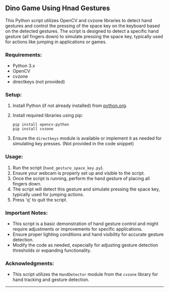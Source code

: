 ## Dino Game Using Hnad Gestures

This Python script utilizes OpenCV and cvzone libraries to detect hand gestures and control the pressing of the space key on the keyboard based on the detected gestures. The script is designed to detect a specific hand gesture (all fingers down) to simulate pressing the space key, typically used for actions like jumping in applications or games.

### Requirements:

- Python 3.x
- OpenCV
- cvzone
- directkeys (not provided)

### Setup:

1. Install Python (if not already installed) from [python.org](https://www.python.org/).
2. Install required libraries using pip:

    ```
    pip install opencv-python
    pip install cvzone
    ```

3. Ensure the `directkeys` module is available or implement it as needed for simulating key presses. (Not provided in the code snippet)

### Usage:

1. Run the script (`hand_gesture_space_key.py`).
2. Ensure your webcam is properly set up and visible to the script.
3. Once the script is running, perform the hand gesture of placing all fingers down.
4. The script will detect this gesture and simulate pressing the space key, typically used for jumping actions.
5. Press 'q' to quit the script.

### Important Notes:

- This script is a basic demonstration of hand gesture control and might require adjustments or improvements for specific applications.
- Ensure proper lighting conditions and hand visibility for accurate gesture detection.
- Modify the code as needed, especially for adjusting gesture detection thresholds or expanding functionality.

### Acknowledgments:

- This script utilizes the `HandDetector` module from the `cvzone` library for hand tracking and gesture detection.

---







